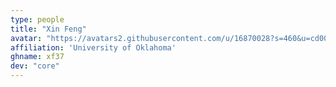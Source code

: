 ```yaml
---
type: people
title: "Xin Feng"
avatar: "https://avatars2.githubusercontent.com/u/16870028?s=460&u=cd001d739aa32516b2100a49e7c5ebc5f89327de&v=4"
affiliation: 'University of Oklahoma'
ghname: xf37
dev: "core"
---
```


